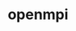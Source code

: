 ---
title: "openmpi"
layout: cache
categories: [package, develop-2024-03-03]
meta: {"versions": ["5.0.2"], "compilers": ["apple-clang@=15.0.0", "cce@=15.0.1", "gcc@=10.3.0", "gcc@=11.1.0", "gcc@=11.4.0", "gcc@=12.3.0", "gcc@=7.3.1", "gcc@=9.4.0", "oneapi@=2024.0.0"], "oss": ["amzn2", "rhel8", "sle_hpc15", "ubuntu20.04", "ubuntu22.04", "ventura"], "platforms": ["darwin", "linux"], "targets": ["aarch64", "neoverse_n1", "neoverse_v1", "neoverse_v2", "ppc64le", "x86_64_v3", "x86_64_v4", "zen4"], "stacks": ["aws-isc", "aws-isc-aarch64", "data-vis-sdk", "e4s", "e4s-cray-rhel", "e4s-cray-sles", "e4s-neoverse-v2", "e4s-neoverse_v1", "e4s-oneapi", "e4s-power", "ml-darwin-aarch64-mps", "ml-linux-x86_64-cpu", "ml-linux-x86_64-cuda", "ml-linux-x86_64-rocm", "radiuss-aws", "radiuss-aws-aarch64", "root", "tutorial"], "num_specs": 25, "num_specs_by_stack": {"ml-darwin-aarch64-mps": 1, "root": 25, "radiuss-aws-aarch64": 2, "aws-isc-aarch64": 6, "aws-isc": 3, "radiuss-aws": 1, "e4s-cray-rhel": 1, "e4s-cray-sles": 1, "e4s-power": 1, "data-vis-sdk": 1, "e4s-neoverse_v1": 1, "e4s-neoverse-v2": 1, "tutorial": 2, "ml-linux-x86_64-cpu": 1, "ml-linux-x86_64-rocm": 1, "ml-linux-x86_64-cuda": 1, "e4s": 1, "e4s-oneapi": 1}}
spec_details: [{"hash": "hqlcilpcnwqmdtjz5yz677tbjrln3xou", "compiler": "apple-clang@=15.0.0", "versions": ["5.0.2"], "os": "ventura", "platform": "darwin", "target": "aarch64", "variants": ["~atomics", "build_system=autotools", "~cuda", "fabrics=none", "~gpfs", "~internal-hwloc", "~internal-libevent", "~internal-pmix", "~java", "~legacylaunchers", "~lustre", "~memchecker", "~openshmem", "~orterunprefix", "~romio", "+rsh", "schedulers=none", "~static", "+vt", "+wrapper-rpath"], "stacks": ["ml-darwin-aarch64-mps", "root"], "size": "-", "tarball": "https://binaries.spack.io/releases/develop-2024-03-03/build_cache/darwin-ventura-aarch64/apple-clang-15.0.0/openmpi-5.0.2/darwin-ventura-aarch64-apple-clang-15.0.0-openmpi-5.0.2-hqlcilpcnwqmdtjz5yz677tbjrln3xou.spack"}, {"hash": "rbmfmuqxth5mpt44h7dlnxmsftrlpdqb", "compiler": "gcc@=7.3.1", "versions": ["5.0.2"], "os": "amzn2", "platform": "linux", "target": "aarch64", "variants": ["~atomics", "build_system=autotools", "~cuda", "fabrics=none", "~gpfs", "~internal-hwloc", "~internal-libevent", "~internal-pmix", "~java", "~legacylaunchers", "~lustre", "~memchecker", "~openshmem", "~orterunprefix", "~romio", "+rsh", "schedulers=none", "~static", "+vt", "+wrapper-rpath"], "stacks": ["radiuss-aws-aarch64", "root"], "size": "-", "tarball": "https://binaries.spack.io/releases/develop-2024-03-03/build_cache/linux-amzn2-aarch64/gcc-7.3.1/openmpi-5.0.2/linux-amzn2-aarch64-gcc-7.3.1-openmpi-5.0.2-rbmfmuqxth5mpt44h7dlnxmsftrlpdqb.spack"}, {"hash": "tms5yl6zwduw46wjgtd732vhgs6mk4nv", "compiler": "gcc@=7.3.1", "versions": ["5.0.2"], "os": "amzn2", "platform": "linux", "target": "aarch64", "variants": ["~atomics", "build_system=autotools", "~cuda", "fabrics=ofi", "~gpfs", "~internal-hwloc", "~internal-libevent", "~internal-pmix", "~java", "+legacylaunchers", "~lustre", "~memchecker", "~openshmem", "~orterunprefix", "~romio", "+rsh", "schedulers=none", "~static", "+vt", "+wrapper-rpath"], "stacks": ["root", "aws-isc-aarch64"], "size": "-", "tarball": "https://binaries.spack.io/releases/develop-2024-03-03/build_cache/linux-amzn2-aarch64/gcc-7.3.1/openmpi-5.0.2/linux-amzn2-aarch64-gcc-7.3.1-openmpi-5.0.2-tms5yl6zwduw46wjgtd732vhgs6mk4nv.spack"}, {"hash": "kr6zwfbcw6hgucuywfu7zl4oj5i5vzb5", "compiler": "gcc@=7.3.1", "versions": ["5.0.2"], "os": "amzn2", "platform": "linux", "target": "aarch64", "variants": ["~atomics", "build_system=autotools", "~cuda", "fabrics=ofi", "~gpfs", "~internal-hwloc", "~internal-libevent", "~internal-pmix", "~java", "+legacylaunchers", "~lustre", "~memchecker", "~openshmem", "~orterunprefix", "~romio", "+rsh", "schedulers=none", "~static", "+vt", "+wrapper-rpath"], "stacks": ["root", "aws-isc-aarch64"], "size": "-", "tarball": "https://binaries.spack.io/releases/develop-2024-03-03/build_cache/linux-amzn2-aarch64/gcc-7.3.1/openmpi-5.0.2/linux-amzn2-aarch64-gcc-7.3.1-openmpi-5.0.2-kr6zwfbcw6hgucuywfu7zl4oj5i5vzb5.spack"}, {"hash": "rjobmp5sndx4rnf2rv2osivpwsbjnobh", "compiler": "gcc@=7.3.1", "versions": ["5.0.2"], "os": "amzn2", "platform": "linux", "target": "aarch64", "variants": ["~atomics", "build_system=autotools", "~cuda", "fabrics=auto", "~gpfs", "~internal-hwloc", "~internal-libevent", "~internal-pmix", "~java", "+legacylaunchers", "~lustre", "~memchecker", "~openshmem", "~orterunprefix", "~romio", "+rsh", "schedulers=none", "~static", "+vt", "+wrapper-rpath"], "stacks": ["root", "aws-isc-aarch64"], "size": "-", "tarball": "https://binaries.spack.io/releases/develop-2024-03-03/build_cache/linux-amzn2-aarch64/gcc-7.3.1/openmpi-5.0.2/linux-amzn2-aarch64-gcc-7.3.1-openmpi-5.0.2-rjobmp5sndx4rnf2rv2osivpwsbjnobh.spack"}, {"hash": "dkrq2zbigacfvgmuocw4xonzgf45iwtc", "compiler": "gcc@=7.3.1", "versions": ["5.0.2"], "os": "amzn2", "platform": "linux", "target": "neoverse_n1", "variants": ["~atomics", "build_system=autotools", "~cuda", "fabrics=none", "~gpfs", "~internal-hwloc", "~internal-libevent", "~internal-pmix", "~java", "~legacylaunchers", "~lustre", "~memchecker", "~openshmem", "~orterunprefix", "~romio", "+rsh", "schedulers=none", "~static", "+vt", "+wrapper-rpath"], "stacks": ["radiuss-aws-aarch64", "root"], "size": "-", "tarball": "https://binaries.spack.io/releases/develop-2024-03-03/build_cache/linux-amzn2-neoverse_n1/gcc-7.3.1/openmpi-5.0.2/linux-amzn2-neoverse_n1-gcc-7.3.1-openmpi-5.0.2-dkrq2zbigacfvgmuocw4xonzgf45iwtc.spack"}, {"hash": "ftctix5szhm6m2mwsp5y54ktvx7d5tgn", "compiler": "gcc@=7.3.1", "versions": ["5.0.2"], "os": "amzn2", "platform": "linux", "target": "neoverse_n1", "variants": ["~atomics", "build_system=autotools", "~cuda", "fabrics=ofi", "~gpfs", "~internal-hwloc", "~internal-libevent", "~internal-pmix", "~java", "+legacylaunchers", "~lustre", "~memchecker", "~openshmem", "~orterunprefix", "~romio", "+rsh", "schedulers=none", "~static", "+vt", "+wrapper-rpath"], "stacks": ["root", "aws-isc-aarch64"], "size": "-", "tarball": "https://binaries.spack.io/releases/develop-2024-03-03/build_cache/linux-amzn2-neoverse_n1/gcc-7.3.1/openmpi-5.0.2/linux-amzn2-neoverse_n1-gcc-7.3.1-openmpi-5.0.2-ftctix5szhm6m2mwsp5y54ktvx7d5tgn.spack"}, {"hash": "2v6n6wwrmqsftlo5inkfxk3qtakb3wf6", "compiler": "gcc@=7.3.1", "versions": ["5.0.2"], "os": "amzn2", "platform": "linux", "target": "neoverse_n1", "variants": ["~atomics", "build_system=autotools", "~cuda", "fabrics=ofi", "~gpfs", "~internal-hwloc", "~internal-libevent", "~internal-pmix", "~java", "+legacylaunchers", "~lustre", "~memchecker", "~openshmem", "~orterunprefix", "~romio", "+rsh", "schedulers=none", "~static", "+vt", "+wrapper-rpath"], "stacks": ["root", "aws-isc-aarch64"], "size": "-", "tarball": "https://binaries.spack.io/releases/develop-2024-03-03/build_cache/linux-amzn2-neoverse_n1/gcc-7.3.1/openmpi-5.0.2/linux-amzn2-neoverse_n1-gcc-7.3.1-openmpi-5.0.2-2v6n6wwrmqsftlo5inkfxk3qtakb3wf6.spack"}, {"hash": "3gcse4aomqawasmuk3bvfm3hqxwoftya", "compiler": "gcc@=7.3.1", "versions": ["5.0.2"], "os": "amzn2", "platform": "linux", "target": "neoverse_n1", "variants": ["~atomics", "build_system=autotools", "~cuda", "fabrics=auto", "~gpfs", "~internal-hwloc", "~internal-libevent", "~internal-pmix", "~java", "+legacylaunchers", "~lustre", "~memchecker", "~openshmem", "~orterunprefix", "~romio", "+rsh", "schedulers=none", "~static", "+vt", "+wrapper-rpath"], "stacks": ["root", "aws-isc-aarch64"], "size": "-", "tarball": "https://binaries.spack.io/releases/develop-2024-03-03/build_cache/linux-amzn2-neoverse_n1/gcc-7.3.1/openmpi-5.0.2/linux-amzn2-neoverse_n1-gcc-7.3.1-openmpi-5.0.2-3gcse4aomqawasmuk3bvfm3hqxwoftya.spack"}, {"hash": "32akdmkrrzfiqu5ti6lgo6tju3uk7r2n", "compiler": "gcc@=7.3.1", "versions": ["5.0.2"], "os": "amzn2", "platform": "linux", "target": "x86_64_v3", "variants": ["~atomics", "build_system=autotools", "~cuda", "fabrics=ofi", "~gpfs", "~internal-hwloc", "~internal-libevent", "~internal-pmix", "~java", "+legacylaunchers", "~lustre", "~memchecker", "~openshmem", "~orterunprefix", "~romio", "+rsh", "schedulers=none", "~static", "+vt", "+wrapper-rpath"], "stacks": ["aws-isc", "root"], "size": "-", "tarball": "https://binaries.spack.io/releases/develop-2024-03-03/build_cache/linux-amzn2-x86_64_v3/gcc-7.3.1/openmpi-5.0.2/linux-amzn2-x86_64_v3-gcc-7.3.1-openmpi-5.0.2-32akdmkrrzfiqu5ti6lgo6tju3uk7r2n.spack"}, {"hash": "htqee4pixrs2e6fhdzajfbviskqcffpe", "compiler": "gcc@=7.3.1", "versions": ["5.0.2"], "os": "amzn2", "platform": "linux", "target": "x86_64_v3", "variants": ["~atomics", "build_system=autotools", "~cuda", "fabrics=ofi", "~gpfs", "~internal-hwloc", "~internal-libevent", "~internal-pmix", "~java", "+legacylaunchers", "~lustre", "~memchecker", "~openshmem", "~orterunprefix", "~romio", "+rsh", "schedulers=none", "~static", "+vt", "+wrapper-rpath"], "stacks": ["aws-isc", "root"], "size": "-", "tarball": "https://binaries.spack.io/releases/develop-2024-03-03/build_cache/linux-amzn2-x86_64_v3/gcc-7.3.1/openmpi-5.0.2/linux-amzn2-x86_64_v3-gcc-7.3.1-openmpi-5.0.2-htqee4pixrs2e6fhdzajfbviskqcffpe.spack"}, {"hash": "ddrp766eyd6e4d6qznkzv6ct3dbic4v4", "compiler": "gcc@=7.3.1", "versions": ["5.0.2"], "os": "amzn2", "platform": "linux", "target": "x86_64_v3", "variants": ["~atomics", "build_system=autotools", "~cuda", "fabrics=none", "~gpfs", "~internal-hwloc", "~internal-libevent", "~internal-pmix", "~java", "~legacylaunchers", "~lustre", "~memchecker", "~openshmem", "~orterunprefix", "~romio", "+rsh", "schedulers=none", "~static", "+vt", "+wrapper-rpath"], "stacks": ["radiuss-aws", "root"], "size": "-", "tarball": "https://binaries.spack.io/releases/develop-2024-03-03/build_cache/linux-amzn2-x86_64_v3/gcc-7.3.1/openmpi-5.0.2/linux-amzn2-x86_64_v3-gcc-7.3.1-openmpi-5.0.2-ddrp766eyd6e4d6qznkzv6ct3dbic4v4.spack"}, {"hash": "nkvr67vsgo2oqs25hnblpfnuagdnf3lr", "compiler": "gcc@=7.3.1", "versions": ["5.0.2"], "os": "amzn2", "platform": "linux", "target": "x86_64_v3", "variants": ["~atomics", "build_system=autotools", "~cuda", "fabrics=auto", "~gpfs", "~internal-hwloc", "~internal-libevent", "~internal-pmix", "~java", "+legacylaunchers", "~lustre", "~memchecker", "~openshmem", "~orterunprefix", "~romio", "+rsh", "schedulers=none", "~static", "+vt", "+wrapper-rpath"], "stacks": ["aws-isc", "root"], "size": "-", "tarball": "https://binaries.spack.io/releases/develop-2024-03-03/build_cache/linux-amzn2-x86_64_v3/gcc-7.3.1/openmpi-5.0.2/linux-amzn2-x86_64_v3-gcc-7.3.1-openmpi-5.0.2-nkvr67vsgo2oqs25hnblpfnuagdnf3lr.spack"}, {"hash": "3otnwct3lyics3ngend2cimmmq63h2lg", "compiler": "cce@=15.0.1", "versions": ["5.0.2"], "os": "rhel8", "platform": "linux", "target": "zen4", "variants": ["~atomics", "build_system=autotools", "~cuda", "fabrics=none", "~gpfs", "~internal-hwloc", "~internal-libevent", "~internal-pmix", "~java", "~legacylaunchers", "~lustre", "~memchecker", "~openshmem", "~orterunprefix", "~romio", "+rsh", "schedulers=none", "~static", "+vt", "+wrapper-rpath"], "stacks": ["e4s-cray-rhel", "root"], "size": "-", "tarball": "https://binaries.spack.io/releases/develop-2024-03-03/build_cache/linux-rhel8-zen4/cce-15.0.1/openmpi-5.0.2/linux-rhel8-zen4-cce-15.0.1-openmpi-5.0.2-3otnwct3lyics3ngend2cimmmq63h2lg.spack"}, {"hash": "p6jyzckxatgrxulkvzmgjiwvf2ssxxqr", "compiler": "gcc@=10.3.0", "versions": ["5.0.2"], "os": "sle_hpc15", "platform": "linux", "target": "x86_64_v4", "variants": ["~atomics", "build_system=autotools", "~cuda", "fabrics=none", "~gpfs", "~internal-hwloc", "~internal-libevent", "~internal-pmix", "~java", "~legacylaunchers", "~lustre", "~memchecker", "~openshmem", "~orterunprefix", "~romio", "+rsh", "schedulers=none", "~static", "+vt", "+wrapper-rpath"], "stacks": ["e4s-cray-sles", "root"], "size": "-", "tarball": "https://binaries.spack.io/releases/develop-2024-03-03/build_cache/linux-sle_hpc15-x86_64_v4/gcc-10.3.0/openmpi-5.0.2/linux-sle_hpc15-x86_64_v4-gcc-10.3.0-openmpi-5.0.2-p6jyzckxatgrxulkvzmgjiwvf2ssxxqr.spack"}, {"hash": "eryarsxbztygfeer72tdbhzc7uybtbgw", "compiler": "gcc@=9.4.0", "versions": ["5.0.2"], "os": "ubuntu20.04", "platform": "linux", "target": "ppc64le", "variants": ["~atomics", "build_system=autotools", "~cuda", "fabrics=none", "~gpfs", "~internal-hwloc", "~internal-libevent", "~internal-pmix", "~java", "~legacylaunchers", "~lustre", "~memchecker", "~openshmem", "~orterunprefix", "~romio", "+rsh", "schedulers=none", "~static", "+vt", "+wrapper-rpath"], "stacks": ["e4s-power", "root"], "size": "-", "tarball": "https://binaries.spack.io/releases/develop-2024-03-03/build_cache/linux-ubuntu20.04-ppc64le/gcc-9.4.0/openmpi-5.0.2/linux-ubuntu20.04-ppc64le-gcc-9.4.0-openmpi-5.0.2-eryarsxbztygfeer72tdbhzc7uybtbgw.spack"}, {"hash": "gsqarc52diq62aun3cxlndje5oodqnqa", "compiler": "gcc@=11.1.0", "versions": ["5.0.2"], "os": "ubuntu20.04", "platform": "linux", "target": "x86_64_v3", "variants": ["~atomics", "build_system=autotools", "~cuda", "fabrics=none", "~gpfs", "~internal-hwloc", "~internal-libevent", "~internal-pmix", "~java", "~legacylaunchers", "~lustre", "~memchecker", "~openshmem", "~orterunprefix", "~romio", "+rsh", "schedulers=none", "~static", "+vt", "+wrapper-rpath"], "stacks": ["data-vis-sdk", "root"], "size": "-", "tarball": "https://binaries.spack.io/releases/develop-2024-03-03/build_cache/linux-ubuntu20.04-x86_64_v3/gcc-11.1.0/openmpi-5.0.2/linux-ubuntu20.04-x86_64_v3-gcc-11.1.0-openmpi-5.0.2-gsqarc52diq62aun3cxlndje5oodqnqa.spack"}, {"hash": "byzxl2bw5bo3kjieo3vj3uj55hz7itqa", "compiler": "gcc@=11.4.0", "versions": ["5.0.2"], "os": "ubuntu22.04", "platform": "linux", "target": "neoverse_v1", "variants": ["~atomics", "build_system=autotools", "~cuda", "fabrics=none", "~gpfs", "~internal-hwloc", "~internal-libevent", "~internal-pmix", "~java", "~legacylaunchers", "~lustre", "~memchecker", "~openshmem", "~orterunprefix", "~romio", "+rsh", "schedulers=none", "~static", "+vt", "+wrapper-rpath"], "stacks": ["e4s-neoverse_v1", "root"], "size": "-", "tarball": "https://binaries.spack.io/releases/develop-2024-03-03/build_cache/linux-ubuntu22.04-neoverse_v1/gcc-11.4.0/openmpi-5.0.2/linux-ubuntu22.04-neoverse_v1-gcc-11.4.0-openmpi-5.0.2-byzxl2bw5bo3kjieo3vj3uj55hz7itqa.spack"}, {"hash": "2otrk4sr23cpxpjy4jyvjnyoo43x7nah", "compiler": "gcc@=11.4.0", "versions": ["5.0.2"], "os": "ubuntu22.04", "platform": "linux", "target": "neoverse_v2", "variants": ["~atomics", "build_system=autotools", "~cuda", "fabrics=none", "~gpfs", "~internal-hwloc", "~internal-libevent", "~internal-pmix", "~java", "~legacylaunchers", "~lustre", "~memchecker", "~openshmem", "~orterunprefix", "~romio", "+rsh", "schedulers=none", "~static", "+vt", "+wrapper-rpath"], "stacks": ["e4s-neoverse-v2", "root"], "size": "-", "tarball": "https://binaries.spack.io/releases/develop-2024-03-03/build_cache/linux-ubuntu22.04-neoverse_v2/gcc-11.4.0/openmpi-5.0.2/linux-ubuntu22.04-neoverse_v2-gcc-11.4.0-openmpi-5.0.2-2otrk4sr23cpxpjy4jyvjnyoo43x7nah.spack"}, {"hash": "74bxxt6sapczjgbcelrpnre6hsr4oo3z", "compiler": "gcc@=11.4.0", "versions": ["5.0.2"], "os": "ubuntu22.04", "platform": "linux", "target": "x86_64_v3", "variants": ["~atomics", "build_system=autotools", "~cuda", "fabrics=none", "~gpfs", "~internal-hwloc", "~internal-libevent", "~internal-pmix", "~java", "~legacylaunchers", "~lustre", "~memchecker", "~openshmem", "~orterunprefix", "~romio", "+rsh", "schedulers=none", "~static", "+vt", "+wrapper-rpath"], "stacks": ["tutorial", "ml-linux-x86_64-cpu", "root"], "size": "-", "tarball": "https://binaries.spack.io/releases/develop-2024-03-03/build_cache/linux-ubuntu22.04-x86_64_v3/gcc-11.4.0/openmpi-5.0.2/linux-ubuntu22.04-x86_64_v3-gcc-11.4.0-openmpi-5.0.2-74bxxt6sapczjgbcelrpnre6hsr4oo3z.spack"}, {"hash": "rbcn2syfs34bg4ujgc7tdokq5ls7byto", "compiler": "gcc@=11.4.0", "versions": ["5.0.2"], "os": "ubuntu22.04", "platform": "linux", "target": "x86_64_v3", "variants": ["~atomics", "build_system=autotools", "~cuda", "fabrics=none", "~gpfs", "~internal-hwloc", "~internal-libevent", "~internal-pmix", "~java", "~legacylaunchers", "~lustre", "~memchecker", "~openshmem", "~orterunprefix", "~romio", "+rsh", "schedulers=none", "~static", "+vt", "+wrapper-rpath"], "stacks": ["ml-linux-x86_64-rocm", "root"], "size": "-", "tarball": "https://binaries.spack.io/releases/develop-2024-03-03/build_cache/linux-ubuntu22.04-x86_64_v3/gcc-11.4.0/openmpi-5.0.2/linux-ubuntu22.04-x86_64_v3-gcc-11.4.0-openmpi-5.0.2-rbcn2syfs34bg4ujgc7tdokq5ls7byto.spack"}, {"hash": "hnuqq4axdlgfnpz6j3yew4lj6hh5jctl", "compiler": "gcc@=11.4.0", "versions": ["5.0.2"], "os": "ubuntu22.04", "platform": "linux", "target": "x86_64_v3", "variants": ["~atomics", "build_system=autotools", "+cuda", "cuda_arch=80", "fabrics=none", "~gpfs", "~internal-hwloc", "~internal-libevent", "~internal-pmix", "~java", "~legacylaunchers", "~lustre", "~memchecker", "~openshmem", "~orterunprefix", "~romio", "+rsh", "schedulers=none", "~static", "+vt", "+wrapper-rpath"], "stacks": ["ml-linux-x86_64-cuda", "root"], "size": "-", "tarball": "https://binaries.spack.io/releases/develop-2024-03-03/build_cache/linux-ubuntu22.04-x86_64_v3/gcc-11.4.0/openmpi-5.0.2/linux-ubuntu22.04-x86_64_v3-gcc-11.4.0-openmpi-5.0.2-hnuqq4axdlgfnpz6j3yew4lj6hh5jctl.spack"}, {"hash": "cdvmafgrlnrpsgwopgwh5ijrmpw7nbj7", "compiler": "gcc@=11.4.0", "versions": ["5.0.2"], "os": "ubuntu22.04", "platform": "linux", "target": "x86_64_v3", "variants": ["~atomics", "build_system=autotools", "~cuda", "fabrics=none", "~gpfs", "~internal-hwloc", "~internal-libevent", "~internal-pmix", "~java", "~legacylaunchers", "~lustre", "~memchecker", "~openshmem", "~orterunprefix", "~romio", "+rsh", "schedulers=none", "~static", "+vt", "+wrapper-rpath"], "stacks": ["e4s", "root"], "size": "-", "tarball": "https://binaries.spack.io/releases/develop-2024-03-03/build_cache/linux-ubuntu22.04-x86_64_v3/gcc-11.4.0/openmpi-5.0.2/linux-ubuntu22.04-x86_64_v3-gcc-11.4.0-openmpi-5.0.2-cdvmafgrlnrpsgwopgwh5ijrmpw7nbj7.spack"}, {"hash": "g52t6mvadirmrxi7pv7bx3okx4ujaz6k", "compiler": "gcc@=12.3.0", "versions": ["5.0.2"], "os": "ubuntu22.04", "platform": "linux", "target": "x86_64_v3", "variants": ["~atomics", "build_system=autotools", "~cuda", "fabrics=none", "~gpfs", "~internal-hwloc", "~internal-libevent", "~internal-pmix", "~java", "~legacylaunchers", "~lustre", "~memchecker", "~openshmem", "~orterunprefix", "~romio", "+rsh", "schedulers=none", "~static", "+vt", "+wrapper-rpath"], "stacks": ["tutorial", "root"], "size": "-", "tarball": "https://binaries.spack.io/releases/develop-2024-03-03/build_cache/linux-ubuntu22.04-x86_64_v3/gcc-12.3.0/openmpi-5.0.2/linux-ubuntu22.04-x86_64_v3-gcc-12.3.0-openmpi-5.0.2-g52t6mvadirmrxi7pv7bx3okx4ujaz6k.spack"}, {"hash": "jpfnfx3yjq7t7jjbrfmsja4wfn7hgrj6", "compiler": "oneapi@=2024.0.0", "versions": ["5.0.2"], "os": "ubuntu22.04", "platform": "linux", "target": "x86_64_v3", "variants": ["~atomics", "build_system=autotools", "~cuda", "fabrics=none", "~gpfs", "~internal-hwloc", "~internal-libevent", "~internal-pmix", "~java", "~legacylaunchers", "~lustre", "~memchecker", "~openshmem", "~orterunprefix", "~romio", "~rsh", "schedulers=none", "~static", "+vt", "+wrapper-rpath"], "stacks": ["e4s-oneapi", "root"], "size": "-", "tarball": "https://binaries.spack.io/releases/develop-2024-03-03/build_cache/linux-ubuntu22.04-x86_64_v3/oneapi-2024.0.0/openmpi-5.0.2/linux-ubuntu22.04-x86_64_v3-oneapi-2024.0.0-openmpi-5.0.2-jpfnfx3yjq7t7jjbrfmsja4wfn7hgrj6.spack"}]
---